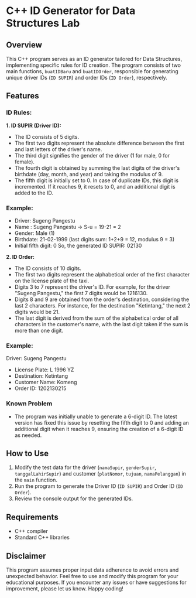 # C++ ID Generator for Data Structures Lab

## Overview

This C++ program serves as an ID generator tailored for Data Structures, implementing specific rules for ID creation. The program consists of two main functions, `buatIDBaru` and `buatIDOrder`, responsible for generating unique driver IDs (`ID SUPIR`) and order IDs (`ID Order`), respectively.

## Features

### ID Rules:

**1. ID SUPIR (Driver ID):**
   - The ID consists of 5 digits.
   - The first two digits represent the absolute difference between the first and last letters of the driver's name.
   - The third digit signifies the gender of the driver (1 for male, 0 for female).
   - The fourth digit is obtained by summing the last digits of the driver's birthdate (day, month, and year) and taking the modulus of 9.
   - The fifth digit is initially set to 0. In case of duplicate IDs, this digit is incremented. If it reaches 9, it resets to 0, and an additional digit is added to the ID.
  
  ### Example:
   - Driver: Sugeng Pangestu
   - Name : Sugeng Pangestu -> S-u = 19-21 = 2
   - Gender: Male (1)
   - Birthdate: 21-02-1999 (last digits sum: 1+2+9 = 12, modulus 9 = 3)
   - Initial fifth digit: 0
   So, the generated ID SUPIR: 02130

**2. ID Order:**
   - The ID consists of 10 digits.
   - The first two digits represent the alphabetical order of the first character on the license plate of the taxi.
   - Digits 3 to 7 represent the driver's ID. For example, for the driver "Sugeng Pangestu," the first 7 digits would be 1216130.
   - Digits 8 and 9 are obtained from the order's destination, considering the last 2 characters. For instance, for the destination "Ketintang," the next 2 digits would be 21.
   - The last digit is derived from the sum of the alphabetical order of all characters in the customer's name, with the last digit taken if the sum is more than one digit.

   ### Example:
   Driver: Sugeng Pangestu
   - License Plate: L 1996 YZ
   - Destination: Ketintang
   - Customer Name: Komeng
   - Order ID: 1202130215

### Known Problem

- The program was initially unable to generate a 6-digit ID. The latest version has fixed this issue by resetting the fifth digit to 0 and adding an additional digit when it reaches 9, ensuring the creation of a 6-digit ID as needed.

## How to Use

1. Modify the test data for the driver (`namaSupir`, `genderSupir`, `tanggalLahirSupir`) and customer (`platNomor`, `tujuan`, `namaPelanggan`) in the `main` function.
2. Run the program to generate the Driver ID (`ID SUPIR`) and Order ID (`ID Order`).
3. Review the console output for the generated IDs.

## Requirements

- C++ compiler
- Standard C++ libraries

## Disclaimer

This program assumes proper input data adherence to avoid errors and unexpected behavior.
Feel free to use and modify this program for your educational purposes. If you encounter any issues or have suggestions for improvement, please let us know.
Happy coding!
